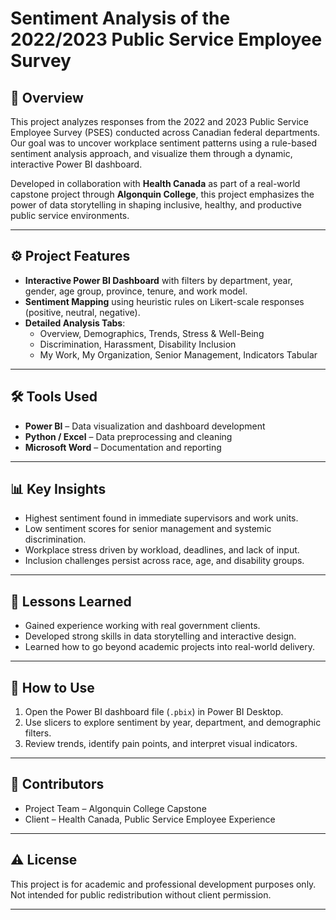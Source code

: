 # Sentiment Analysis of the 2022/2023 Public Service Employee Survey

## 📌 Overview
This project analyzes responses from the 2022 and 2023 Public Service Employee Survey (PSES) conducted across Canadian federal departments. Our goal was to uncover workplace sentiment patterns using a rule-based sentiment analysis approach, and visualize them through a dynamic, interactive Power BI dashboard.

Developed in collaboration with **Health Canada** as part of a real-world capstone project through **Algonquin College**, this project emphasizes the power of data storytelling in shaping inclusive, healthy, and productive public service environments.

---

## ⚙️ Project Features
- **Interactive Power BI Dashboard** with filters by department, year, gender, age group, province, tenure, and work model.
- **Sentiment Mapping** using heuristic rules on Likert-scale responses (positive, neutral, negative).
- **Detailed Analysis Tabs**:
  - Overview, Demographics, Trends, Stress & Well-Being  
  - Discrimination, Harassment, Disability Inclusion  
  - My Work, My Organization, Senior Management, Indicators Tabular

---

## 🛠️ Tools Used
- **Power BI** – Data visualization and dashboard development  
- **Python / Excel** – Data preprocessing and cleaning  
- **Microsoft Word** – Documentation and reporting

---

## 📊 Key Insights
- Highest sentiment found in immediate supervisors and work units.  
- Low sentiment scores for senior management and systemic discrimination.  
- Workplace stress driven by workload, deadlines, and lack of input.  
- Inclusion challenges persist across race, age, and disability groups.

---

## 🧠 Lessons Learned
- Gained experience working with real government clients.  
- Developed strong skills in data storytelling and interactive design.  
- Learned how to go beyond academic projects into real-world delivery.

---

## 🚀 How to Use
1. Open the Power BI dashboard file (`.pbix`) in Power BI Desktop.  
2. Use slicers to explore sentiment by year, department, and demographic filters.  
3. Review trends, identify pain points, and interpret visual indicators.

---

## 👥 Contributors
- Project Team – Algonquin College Capstone  
- Client – Health Canada, Public Service Employee Experience

---

## ⚠️ License
This project is for academic and professional development purposes only.  
Not intended for public redistribution without client permission.

---
